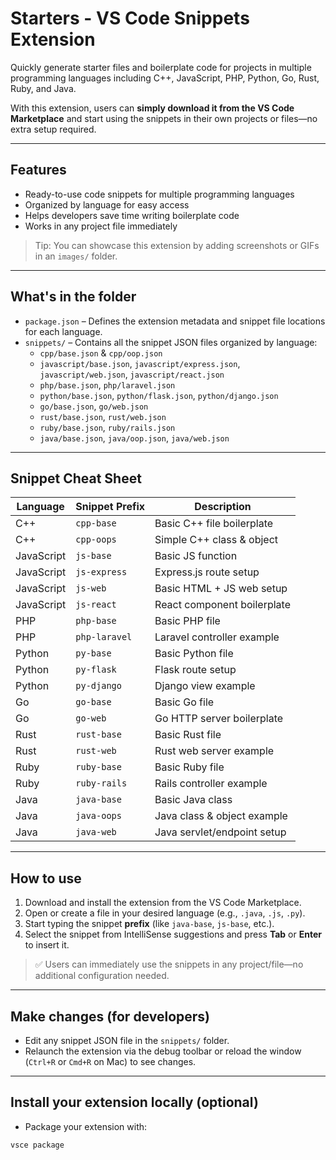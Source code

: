 # Starters - VS Code Snippets Extension

Quickly generate starter files and boilerplate code for projects in multiple programming languages including C++, JavaScript, PHP, Python, Go, Rust, Ruby, and Java.

With this extension, users can **simply download it from the VS Code Marketplace** and start using the snippets in their own projects or files—no extra setup required.

---

## Features

* Ready-to-use code snippets for multiple programming languages
* Organized by language for easy access
* Helps developers save time writing boilerplate code
* Works in any project file immediately

> Tip: You can showcase this extension by adding screenshots or GIFs in an `images/` folder.

---

## What's in the folder

* `package.json` – Defines the extension metadata and snippet file locations for each language.
* `snippets/` – Contains all the snippet JSON files organized by language:
  * `cpp/base.json` & `cpp/oop.json`
  * `javascript/base.json`, `javascript/express.json`, `javascript/web.json`, `javascript/react.json`
  * `php/base.json`, `php/laravel.json`
  * `python/base.json`, `python/flask.json`, `python/django.json`
  * `go/base.json`, `go/web.json`
  * `rust/base.json`, `rust/web.json`
  * `ruby/base.json`, `ruby/rails.json`
  * `java/base.json`, `java/oop.json`, `java/web.json`

---

## Snippet Cheat Sheet

| Language   | Snippet Prefix       | Description                     |
|-----------|--------------------|---------------------------------|
| C++       | `cpp-base`          | Basic C++ file boilerplate      |
| C++       | `cpp-oops`           | Simple C++ class & object       |
| JavaScript| `js-base`           | Basic JS function               |
| JavaScript| `js-express`        | Express.js route setup          |
| JavaScript| `js-web`            | Basic HTML + JS web setup       |
| JavaScript| `js-react`          | React component boilerplate     |
| PHP       | `php-base`          | Basic PHP file                  |
| PHP       | `php-laravel`       | Laravel controller example      |
| Python    | `py-base`           | Basic Python file               |
| Python    | `py-flask`          | Flask route setup               |
| Python    | `py-django`         | Django view example             |
| Go        | `go-base`           | Basic Go file                   |
| Go        | `go-web`            | Go HTTP server boilerplate      |
| Rust      | `rust-base`         | Basic Rust file                 |
| Rust      | `rust-web`          | Rust web server example         |
| Ruby      | `ruby-base`         | Basic Ruby file                 |
| Ruby      | `ruby-rails`        | Rails controller example        |
| Java      | `java-base`         | Basic Java class                |
| Java      | `java-oops`          | Java class & object example     |
| Java      | `java-web`          | Java servlet/endpoint setup     |

---

## How to use

1. Download and install the extension from the VS Code Marketplace.  
2. Open or create a file in your desired language (e.g., `.java`, `.js`, `.py`).  
3. Start typing the snippet **prefix** (like `java-base`, `js-base`, etc.).  
4. Select the snippet from IntelliSense suggestions and press **Tab** or **Enter** to insert it.  

> ✅ Users can immediately use the snippets in any project/file—no additional configuration needed.

---

## Make changes (for developers)

* Edit any snippet JSON file in the `snippets/` folder.  
* Relaunch the extension via the debug toolbar or reload the window (`Ctrl+R` or `Cmd+R` on Mac) to see changes.

---

## Install your extension locally (optional)

* Package your extension with:

```bash
vsce package
